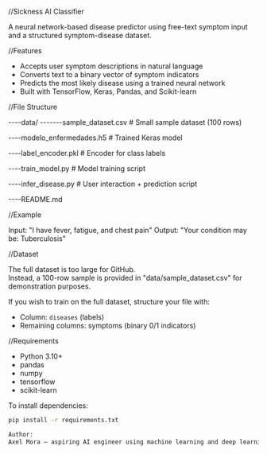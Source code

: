 //Sickness AI Classifier

A neural network-based disease predictor using free-text symptom input and a structured symptom-disease dataset.

//Features

- Accepts user symptom descriptions in natural language
- Converts text to a binary vector of symptom indicators
- Predicts the most likely disease using a trained neural network
- Built with TensorFlow, Keras, Pandas, and Scikit-learn

//File Structure

----data/
-------sample_dataset.csv # Small sample dataset (100 rows)

----modelo_enfermedades.h5 # Trained Keras model

----label_encoder.pkl # Encoder for class labels

----train_model.py # Model training script

----infer_disease.py # User interaction + prediction script

----README.md

//Example

Input: "I have fever, fatigue, and chest pain"
Output: "Your condition may be: Tuberculosis"

//Dataset

The full dataset is too large for GitHub.  
Instead, a 100-row sample is provided in "data/sample_dataset.csv" for demonstration purposes.

If you wish to train on the full dataset, structure your file with:
- Column: `diseases` (labels)
- Remaining columns: symptoms (binary 0/1 indicators)

//Requirements

- Python 3.10+
- pandas
- numpy
- tensorflow
- scikit-learn

To install dependencies:

```bash
pip install -r requirements.txt

Author:
Axel Mora — aspiring AI engineer using machine learning and deep learning.

